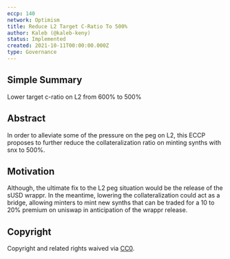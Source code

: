 ```yaml
---
eccp: 140
network: Optimism
title: Reduce L2 Target C-Ratio To 500%
author: Kaleb (@kaleb-keny)
status: Implemented
created: 2021-10-11T00:00:00.000Z
type: Governance
---
```


## Simple Summary

<!--"If you can't explain it simply, you don't understand it well enough." Provide a simplified and layman-accessible explanation of the ECCP.-->

Lower target c-ratio on L2 from 600% to 500%

## Abstract

<!--A short (~200 word) description of the variable change proposed.-->

In order to alleviate some of the pressure on the peg on L2, this ECCP proposes to further reduce the collateralization ratio on minting synths with snx to 500%.

## Motivation

<!--The motivation is critical for ECCPs that want to update variables within Elysian. It should clearly explain why the existing variable is not incentive aligned. ECCP submissions without sufficient motivation may be rejected outright.-->

Although, the ultimate fix to the L2 peg situation would be the release of the sUSD wrappr. In the meantime, lowering the collateralization could act as a bridge, allowing minters to mint new synths that can be traded for a 10 to 20% premium on uniswap in anticipation of the wrappr release.

## Copyright

Copyright and related rights waived via [CC0](https://creativecommons.org/publicdomain/zero/1.0/).
